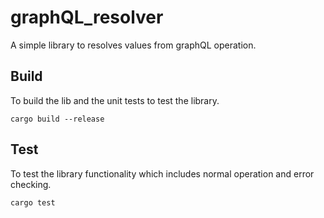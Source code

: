 # graphQL_resolver
A simple library to resolves values from  graphQL operation.

## Build

To build the lib and the unit tests to test the library.

```cargo build --release```

## Test

To test the library functionality which includes normal operation and error checking.


```cargo test```
